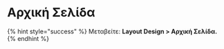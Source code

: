 # Αρχική Σελίδα

{% hint style="success" %}
Μεταβείτε: **Layout Design > Αρχική Σελίδα.**
{% endhint %}
